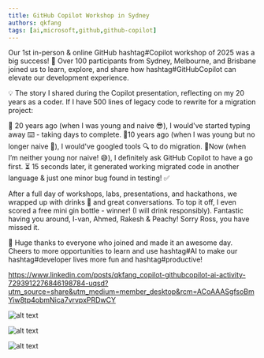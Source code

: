 ```yaml
---
title: GitHub Copilot Workshop in Sydney
authors: qkfang
tags: [ai,microsoft,github,github-copilot]
---
```


Our 1st in-person & online GitHub hashtag#Copilot workshop of 2025 was a big success! 🎉 Over 100 participants from Sydney, Melbourne, and Brisbane joined us to learn, explore, and share how hashtag#GitHubCopilot can elevate our development experience.

💡 The story I shared during the Copilot presentation, reflecting on my 20 years as a coder. If I have 500 lines of legacy code to rewrite for a migration project:

🔹 20 years ago (when I was young and naive 😎), I would've started typing away ⌨️ - taking days to complete.
🔹10 years ago (when I was young but no longer naive 🤔), I would've googled tools 🔍 to do migration. 
🔹Now (when I’m neither young nor naive! 😅), I definitely ask GitHub Copilot to have a go first. ⏳ 15 seconds later, it generated working migrated code in another language & just one minor bug found in testing! ✅

After a full day of workshops, labs, presentations, and hackathons, we wrapped up with drinks 🍹 and great conversations. To top it off, I even scored a free mini gin bottle - winner! (I will drink responsibly). Fantastic having you around, I-van, Ahmed, Rakesh & Peachy! Sorry Ross, you have missed it.

🙌 Huge thanks to everyone who joined and made it an awesome day. Cheers to more opportunities to learn and use hashtag#AI to make our hashtag#developer lives more fun and hashtag#productive!





https://www.linkedin.com/posts/qkfang_copilot-githubcopilot-ai-activity-7293912276846198784-uqsd?utm_source=share&utm_medium=member_desktop&rcm=ACoAAASgfsoBmYiw8tp4obmNica7vrvpxPRDwCY


![alt text](images\2025-01-30-github-copilot-workshop-sydney-1.png)

![alt text](images\2025-01-30-github-copilot-workshop-sydney-2.png)

![alt text](images\2025-01-30-github-copilot-workshop-sydney-3.png)


